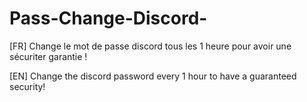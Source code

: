 # Pass-Change-Discord-

[FR] Change le mot de passe discord tous les 1 heure pour avoir une sécuriter garantie !
<!-- -->
[EN] Change the discord password every 1 hour to have a guaranteed security!
